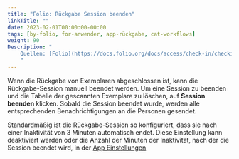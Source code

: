 ```yaml
---
title: "Folio: Rückgabe Session beenden"
linkTitle: ""
date: 2023-02-01T00:00:00-00:00
tags: [by-folio, for-anwender, app-rückgabe, cat-workflows]
weight: 90
Description: "
    Quellen: [Folio](https://docs.folio.org/docs/access/check-in/checkin/#ending-a-check-in-session) & [GBV](https://info.gbv.de/pages/viewpage.action?pageId=843317327)
    "
---
```


Wenn die Rückgabe von Exemplaren abgeschlossen ist, kann die Rückgabe-Session manuell beendet werden. Um eine Session zu beenden und die Tabelle der gescannten Exemplare zu löschen, auf **Session beenden** klicken. Sobald die Session beendet wurde, werden alle entsprechenden Benachrichtigungen an die Personen gesendet.

Standardmäßig ist die Rückgabe-Session so konfiguriert, dass sie nach einer Inaktivität von 3 Minuten automatisch endet. Diese Einstellung kann deaktiviert werden oder die Anzahl der Minuten der Inaktivität, nach der die Session beendet wird, in der [App Einstellungen](https://info.gbv.de/display/FOLIOGBVEXTERN/Einstellungen+%28Ausleihe%29%3A+Andere+Einstellungen)

